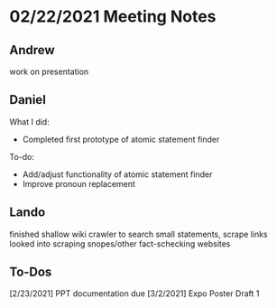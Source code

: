 # 02/22/2021 Meeting Notes


## Andrew
work on presentation

## Daniel
What I did:
- Completed first prototype of atomic statement finder

To-do:
- Add/adjust functionality of atomic statement finder
- Improve pronoun replacement

## Lando
finished shallow wiki crawler to search small statements, scrape links
looked into scraping snopes/other fact-schecking websites

## To-Dos
[2/23/2021] PPT documentation due
[3/2/2021] Expo Poster Draft 1
